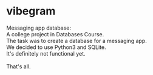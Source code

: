 # vibegram
Messaging app database: <br />
A college project in Databases Course. <br />
The task was to create a database for a messaging app. <br />
We decided to use Python3 and SQLite. <br />
It's definitely not functional yet. <br />
<br />
That's all.
